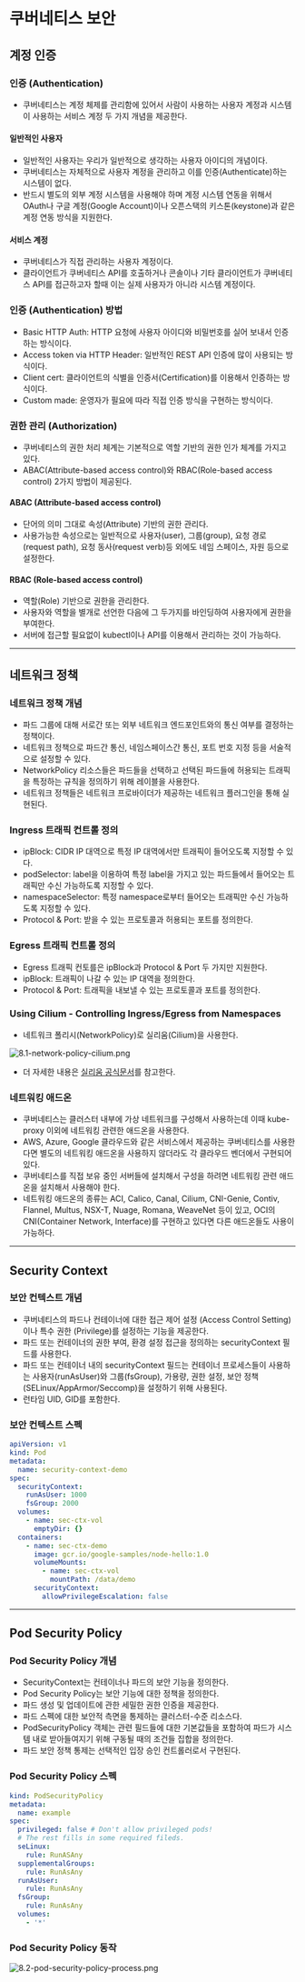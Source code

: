 # 쿠버네티스 보안

## 계정 인증

### 인증 (Authentication)

- 쿠버네티스는 계정 체제를 관리함에 있어서 사람이 사용하는 사용자 계정과 시스템이 사용하는 서비스 계정 두 가지 개념을 제공한다.

#### 일반적인 사용자

- 일반적인 사용자는 우리가 일반적으로 생각하는 사용자 아이디의 개념이다.
- 쿠버네티스는 자체적으로 사용자 계정을 관리하고 이를 인증(Authenticate)하는 시스템이 없다.
- 반드시 별도의 외부 계정 시스템을 사용해야 하며 계정 시스템 연동을 위해서 OAuth나 구글 계정(Google Account)이나 오픈스택의 키스톤(keystone)과 같은 계정 연동 방식을 지원한다.

#### 서비스 계정

- 쿠버네티스가 직접 관리하는 사용자 계정이다.
- 클라이언트가 쿠버네티스 API를 호출하거나 콘솔이나 기타 클라이언트가 쿠버네티스 API를 접근하고자 할때 이는 실제 사용자가 아니라 시스템 계정이다.

### 인증 (Authentication) 방법

- Basic HTTP Auth: HTTP 요청에 사용자 아이디와 비밀번호를 실어 보내서 인증하는 방식이다.
- Access token via HTTP Header: 일반적인 REST API 인증에 많이 사용되는 방식이다.
- Client cert: 클라이언트의 식별을 인증서(Certification)를 이용해서 인증하는 방식이다.
- Custom made: 운영자가 필요에 따라 직접 인증 방식을 구현하는 방식이다.

### 권한 관리 (Authorization)

- 쿠버네티스의 권한 처리 체계는 기본적으로 역할 기반의 권한 인가 체계를 가지고 있다.
- ABAC(Attribute-based access control)와 RBAC(Role-based access control) 2가지 방법이 제공된다.

#### ABAC (Attribute-based access control)

- 단어의 의미 그대로 속성(Attribute) 기반의 권한 관리다.
- 사용가능한 속성으로는 일반적으로 사용자(user), 그룹(group), 요청 경로(request path), 요청 동사(request verb)등 외에도 네임 스페이스, 자원 등으로 설정한다.

#### RBAC (Role-based access control)

- 역할(Role) 기반으로 권한을 관리한다.
- 사용자와 역할을 별개로 선언한 다음에 그 두가지를 바인딩하여 사용자에게 권한을 부여한다.
- 서버에 접근할 필요없이 kubectl이나 API를 이용해서 관리하는 것이 가능하다.

---

## 네트워크 정책

### 네트워크 정책 개념

- 파드 그룹에 대해 서로간 또는 외부 네트워크 엔드포인트와의 통신 여부를 결정하는 정책이다.
- 네트워크 정책으로 파드간 통신, 네임스페이스간 통신, 포트 번호 지정 등을 서술적으로 설정할 수 있다.
- NetworkPolicy 리소스들은 파드들을 선택하고 선택된 파드들에 허용되는 트래픽을 특정하는 규칙을 정의하기 위해 레이블을 사용한다.
- 네트워크 정책들은 네트워크 프로바이더가 제공하는 네트워크 플러그인을 통해 실현된다.

### Ingress 트래픽 컨트롤 정의

- ipBlock: CIDR IP 대역으로 특정 IP 대역에서만 트래픽이 들어오도록 지정할 수 있다.
- podSelector: label을 이용하여 특정 label을 가지고 있는 파드들에서 들어오는 트래픽만 수신 가능하도록 지정할 수 있다.
- namespaceSelector: 특정 namespace로부터 들어오는 트래픽만 수신 가능하도록 지정할 수 있다.
- Protocol & Port: 받을 수 있는 프로토콜과 허용되는 포트를 정의한다.

### Egress 트래픽 컨트롤 정의

- Egress 트래픽 컨토를은 ipBlock과 Protocol & Port 두 가지만 지원한다.
- ipBlock: 트래픽이 나갈 수 있는 IP 대역을 정의한다.
- Protocol & Port: 트래픽을 내보낼 수 있는 프로토콜과 포트를 정의한다.

### Using Cilium - Controlling Ingress/Egress from Namespaces

- 네트워크 폴리시(NetworkPolicy)로 실리움(Cilium)을 사용한다.

![8.1-network-policy-cilium.png](images%2F8.1-network-policy-cilium.png)

- 더 자세한 내용은 [실리움 공식문서](https://cilium.io/)를 참고한다.

### 네트워킹 애드온

- 쿠버네티스는 클러스터 내부에 가상 네트워크를 구성해서 사용하는데 이때 kube-proxy 이외에 네트워킹 관련한 애드온을 사용한다.
- AWS, Azure, Google 클라우드와 같은 서비스에서 제공하는 쿠버네티스를 사용한다면 별도의 네트워킹 애드온을 사용하지 않더라도 각 클라우드 벤더에서 구현되어 있다.
- 쿠버네티스를 직접 보유 중인 서버들에 설치해서 구성을 하려면 네트워킹 관련 애드온을 설치해서 사용해야 한다.
- 네트워킹 애드온의 종류는 ACI, Calico, Canal, Cilium, CNI-Genie, Contiv, Flannel, Multus, NSX-T, Nuage, Romana, WeaveNet 등이 있고, OCI의 CNI(Container Network, Interface)를 구현하고 있다면 다른 애드온들도 사용이 가능하다.

---

## Security Context

### 보안 컨텍스트 개념

- 쿠버네티스의 파드나 컨테이너에 대한 접근 제어 설정 (Access Control Setting)이나 특수 권한 (Privilege)를 설정하는 기능을 제공한다.
- 파드 또는 컨테이너의 권한 부여, 환경 설정 접근을 정의하는 securityContext 필드를 사용한다.
- 파드 또는 컨테이너 내의 securityContext 필드는 컨테이너 프로세스들이 사용하는 사용자(runAsUser)와 그룹(fsGroup), 가용량, 권한 설정, 보안 정책(SELinux/AppArmor/Seccomp)을 설정하기 위해 사용된다.
- 런타임 UID, GID를 포함한다.

### 보안 컨텍스트 스펙

```yaml
apiVersion: v1
kind: Pod
metadata:
  name: security-context-demo
spec:
  securityContext:
    runAsUser: 1000
    fsGroup: 2000
  volumes:
    - name: sec-ctx-vol
      emptyDir: {}
  containers:
    - name: sec-ctx-demo
      image: gcr.io/google-samples/node-hello:1.0
      volumeMounts:
        - name: sec-ctx-vol
          mountPath: /data/demo
      securityContext:
        allowPrivilegeEscalation: false
```

---

## Pod Security Policy

### Pod Security Policy 개념

- SecurityContext는 컨테이너나 파드의 보안 기능을 정의한다.
- Pod Security Policy는 보안 기능에 대한 정책을 정의한다.
- 파드 생성 및 업데이트에 관한 세밀한 권한 인증을 제공한다.
- 파드 스펙에 대한 보안적 측면을 통제하는 클러스터-수준 리소스다.
- PodSecurityPolicy 객체는 관련 필드들에 대한 기본값들을 포함하여 파드가 시스템 내로 받아들여지기 위해 구동될 때의 조건들 집합을 정의한다.
- 파드 보안 정책 통제는 선택적인 입장 승인 컨트롤러로서 구현된다.

### Pod Security Policy 스펙

```yaml
kind: PodSecurityPolicy
metadata:
  name: example
spec:
  privileged: false # Don't allow privileged pods!
  # The rest fills in some required fileds.
  seLinux:
    rule: RunASAny
  supplementalGroups:
    rule: RunAsAny
  runAsUser:
    rule: RunAsAny
  fsGroup:
    rule: RunAsAny
  volumes:
    - '*'
```

### Pod Security Policy 동작

![8.2-pod-security-policy-process.png](images%2F8.2-pod-security-policy-process.png)